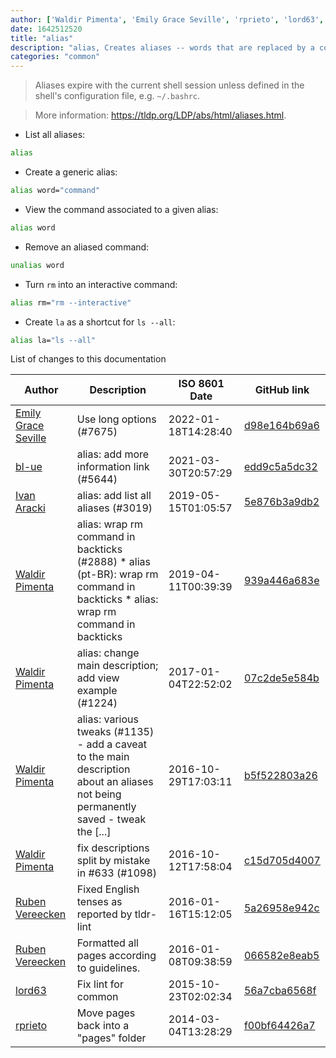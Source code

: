 ```yaml
---
author: ['Waldir Pimenta', 'Emily Grace Seville', 'rprieto', 'lord63', 'bl-ue', 'Ivan Aracki', 'Ruben Vereecken']
date: 1642512520
title: "alias"
description: "alias, Creates aliases -- words that are replaced by a command string."
categories: "common"
---
```

> Aliases expire with the current shell session unless defined in the shell's configuration file, e.g. `~/.bashrc`.

> More information: <https://tldp.org/LDP/abs/html/aliases.html>.

- List all aliases:

```bash
alias
```

- Create a generic alias:

```bash
alias word="command"
```

- View the command associated to a given alias:

```bash
alias word
```

- Remove an aliased command:

```bash
unalias word
```

- Turn `rm` into an interactive command:

```bash
alias rm="rm --interactive"
```

- Create `la` as a shortcut for `ls --all`:

```bash
alias la="ls --all"
```
List of changes to this documentation


Author | Description | ISO 8601 Date | GitHub link
------|-----|-----|-----
[Emily Grace Seville](mailto:emilyseville7cf@gmail.com) | Use long options (#7675) | 2022-01-18T14:28:40 | [d98e164b69a6](https://github.com/tldr-pages/tldr/commit/d98e164b69a6ecb75e97a05201e2d18d9aec1e16)
[bl-ue](mailto:54780737+bl-ue@users.noreply.github.com) | alias: add more information link (#5644) | 2021-03-30T20:57:29 | [edd9c5a5dc32](https://github.com/tldr-pages/tldr/commit/edd9c5a5dc32839ecf45b50d02d0260b8032002e)
[Ivan Aracki](mailto:aracki.ivan@gmail.com) | alias: add list all aliases (#3019) | 2019-05-15T01:05:57 | [5e876b3a9db2](https://github.com/tldr-pages/tldr/commit/5e876b3a9db2279a6d6462d10eb888eaf085514b)
[Waldir Pimenta](mailto:waldyrious@gmail.com) | alias: wrap rm command in backticks (#2888) * alias (pt-BR): wrap rm command in backticks * alias: wrap rm command in backticks | 2019-04-11T00:39:39 | [939a446a683e](https://github.com/tldr-pages/tldr/commit/939a446a683e67944a38a4dda2c507cd9c38f9a6)
[Waldir Pimenta](mailto:waldyrious@gmail.com) | alias: change main description; add view example (#1224) | 2017-01-04T22:52:02 | [07c2de5e584b](https://github.com/tldr-pages/tldr/commit/07c2de5e584bd617c6097cbf4d4b84af4ab5054d)
[Waldir Pimenta](mailto:waldyrious@gmail.com) | alias: various tweaks (#1135) - add a caveat to the main description about an aliases not being permanently saved - tweak the [...] | 2016-10-29T17:03:11 | [b5f522803a26](https://github.com/tldr-pages/tldr/commit/b5f522803a2605f9a8fc85805848454c505ac756)
[Waldir Pimenta](mailto:waldyrious@gmail.com) | fix descriptions split by mistake in #633 (#1098) | 2016-10-12T17:58:04 | [c15d705d4007](https://github.com/tldr-pages/tldr/commit/c15d705d4007cc9adfa737a0ec6b88bef56656a8)
[Ruben Vereecken](mailto:rubenvereecken@gmail.com) | Fixed English tenses as reported by tldr-lint | 2016-01-16T15:12:05 | [5a26958e942c](https://github.com/tldr-pages/tldr/commit/5a26958e942c16ccf9eb1a58bfe4e410b1707e64)
[Ruben Vereecken](mailto:rubenvereecken@gmail.com) | Formatted all pages according to guidelines. | 2016-01-08T09:38:59 | [066582e8eab5](https://github.com/tldr-pages/tldr/commit/066582e8eab57bce9861cc8d379e158d61f1cc95)
[lord63](mailto:lord63.j@gmail.com) | Fix lint for common | 2015-10-23T02:02:34 | [56a7cba6568f](https://github.com/tldr-pages/tldr/commit/56a7cba6568fcdaaeca2ddf0b80341cfc7de6285)
[rprieto](mailto:choicesmade@gmail.com) | Move pages back into a "pages" folder | 2014-03-04T13:28:29 | [f00bf64426a7](https://github.com/tldr-pages/tldr/commit/f00bf64426a792ee3aac792f9c0aec3f8b1eaa7d)

